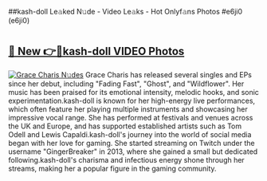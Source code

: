 ##kash-doll Le𝚊ked N𝚞de - Video Le𝚊ks - Hot Onlyf𝚊ns Photos #e6ji0 (e6ji0)

# <h2><a href="https://mediaupload.pro?title=kash-doll&ref=9FEB">🔗 New 👉🔴kash-doll VIDEO Photos</a></h2>

[![Grace Charis N𝚞des](https://i.imgur.com/rIISA9y.gif)](https://mediaupload.pro?title=kash-doll&ref=9FEB)
Grace Charis has released several singles and EPs since her debut, including "Fading Fast", "Ghost", and "Wildflower". Her music has been praised for its emotional intensity, melodic hooks, and sonic experimentation.kash-doll is known for her high-energy live performances, which often feature her playing multiple instruments and showcasing her impressive vocal range. She has performed at festivals and venues across the UK and Europe, and has supported established artists such as Tom Odell and Lewis Capaldi.kash-doll's journey into the world of social media began with her love for gaming. She started streaming on Twitch under the username "GingerBreaker" in 2013, where she gained a small but dedicated following.kash-doll's charisma and infectious energy shone through her streams, making her a popular figure in the gaming community.